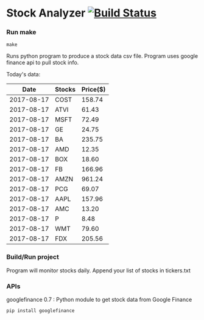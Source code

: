 # Stock Analyzer [![Build Status](https://travis-ci.org/ogoyal/StockAnalyzer.svg?branch=master)](https://travis-ci.org/ogoyal/StockAnalyzer)

### Run make
```
make
```

Runs python program to produce a stock data csv file. Program uses google finance api to pull stock info.

Today's data:

| Date| Stocks| Price($) | 
| --- | --- | ---  | 
| 2017-08-17| COST| 158.74 | 
| 2017-08-17| ATVI| 61.43 | 
| 2017-08-17| MSFT| 72.49 | 
| 2017-08-17| GE| 24.75 | 
| 2017-08-17| BA| 235.75 | 
| 2017-08-17| AMD| 12.35 | 
| 2017-08-17| BOX| 18.60 | 
| 2017-08-17| FB| 166.96 | 
| 2017-08-17| AMZN| 961.24 | 
| 2017-08-17| PCG| 69.07 | 
| 2017-08-17| AAPL| 157.96 | 
| 2017-08-17| AMC| 13.20 | 
| 2017-08-17| P| 8.48 | 
| 2017-08-17| WMT| 79.60 | 
| 2017-08-17| FDX| 205.56 | 

### Build/Run project

Program will monitor stocks daily. Append your list of stocks in tickers.txt

### APIs
googlefinance 0.7 : Python module to get stock data from Google Finance

```
pip install googlefinance
```

